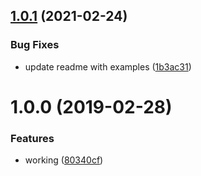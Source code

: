 ## [1.0.1](https://github.com/UziTech/await-event-or-error/compare/v1.0.0...v1.0.1) (2021-02-24)


### Bug Fixes

* update readme with examples ([1b3ac31](https://github.com/UziTech/await-event-or-error/commit/1b3ac3191aa37b1c8d4a6b5c1249d274f06e86d2))

# 1.0.0 (2019-02-28)


### Features

* working ([80340cf](https://github.com/UziTech/await-event-or-error/commit/80340cf))
